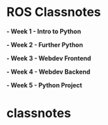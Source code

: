 # ROS Classnotes

**- Week 1 - Intro to Python**

**- Week 2 - Further Python**

**- Week 3 - Webdev Frontend**

**- Week 4 - Webdev Backend**

**- Week 5 - Python Project**
# classnotes
